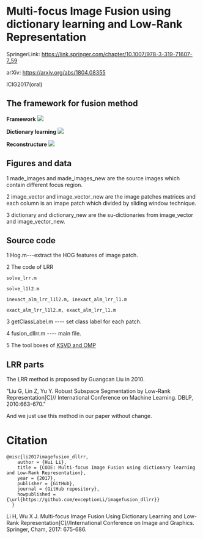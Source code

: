 # Multi-focus Image Fusion using dictionary learning and Low-Rank Representation

SpringerLink: https://link.springer.com/chapter/10.1007/978-3-319-71607-7_59

arXiv: https://arxiv.org/abs/1804.08355

ICIG2017(oral)

## The framework for fusion method
<b>Framework</b>
![](https://github.com/exceptionLi/imagefusion_dllrr/blob/master/framework/framework_dllrr.png)

<b>Dictionary learning</b>
![](https://github.com/exceptionLi/imagefusion_dllrr/blob/master/framework/dictionary_learning.png)

<b>Reconstructure</b>
![](https://github.com/exceptionLi/imagefusion_dllrr/blob/master/framework/reconstructure.png)

## Figures and data
1 made_images and made_images_new are the source images which contain different focus region.

2 image_vector and image_vector_new are the image patches matrices and each column is an imape patch which divided by sliding window technique.

3 dictionary and dictionary_new are the su-dictionaries from image_vector and image_vector_new.


## Source code
1 Hog.m---extract the HOG features of image patch.

2 The code of LRR

	solve_lrr.m

	solve_l1l2.m

	inexact_alm_lrr_l1l2.m, inexact_alm_lrr_l1.m

	exact_alm_lrr_l1l2.m, exact_alm_lrr_l1.m
	

3 getClassLabel.m ---- set class label for each patch.

4 fusion_dllrr.m ---- main file.

5 The tool boxes of [KSVD and OMP](https://github.com/exceptionLi/imagefusion_dllrr/tree/master/KSVD_OMP)

## LRR parts
The LRR method is proposed by Guangcan Liu in 2010.

"Liu G, Lin Z, Yu Y. Robust Subspace Segmentation by Low-Rank Representation[C]// International Conference on Machine Learning. DBLP, 2010:663-670."

And we just use this method in our paper without change.


# Citation
```
@misc{li2017imagefusion_dllrr,
    author = {Hui Li},
    title = {CODE: Multi-focus Image Fusion using dictionary learning and Low-Rank Representation},
    year = {2017},
    publisher = {GitHub},
    journal = {GitHub repository},
    howpublished = {\url{https://github.com/exceptionLi/imagefusion_dllrr}}
  }
```
Li H, Wu X J. Multi-focus Image Fusion Using Dictionary Learning and Low-Rank Representation[C]//International Conference on Image and Graphics. Springer, Cham, 2017: 675-686.
